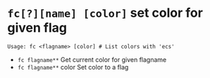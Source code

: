 <!-- TITLE: fc -->

#  **`fc[?][name] [color]`** set color for given flag


```text
Usage: fc <flagname> [color] # List colors with 'ecs'
```


- `fc flagname**` Get current color for given flagname
- `fc flagname**` color Set color to a flag

<p hidden>fc</p>